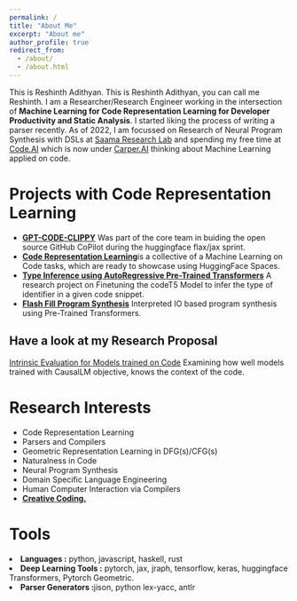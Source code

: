 ```yaml
---
permalink: /
title: "About Me"
excerpt: "About me"
author_profile: true
redirect_from: 
  - /about/
  - /about.html
---     
```

This is Reshinth Adithyan. This is Reshinth Adithyan, you can call me Reshinth. I am a Researcher/Research Engineer working in the intersection of <b>Machine Learning for Code Representation Learning for Developer Productivity and Static Analysis</b>. I started liking the process of writing a parser recently. As of 2022, I am focussed on Research of Neural Program Synthesis with DSLs at [Saama Research Lab](https://www.saama.com/category/saama-research/) and spending my free time at [Code.AI](https://code.ai) which is now under [Carper.AI](https://carper.ai/) thinking about Machine Learning applied on code.

Projects with Code Representation Learning
======
- <b><a href="https://github.com/CodedotAl/gpt-code-clippy" target="_blank">GPT-CODE-CLIPPY</a></b>
          Was part of the core team in buiding the open source GitHub CoPilot during the huggingface flax/jax sprint.
- <b><a href="https://huggingface.co/spaces/reshinthadith/code-representation-learning" target="_blank"> Code Representation Learning</a></b>is a collective of a Machine Learning on Code tasks, which are ready to showcase using HuggingFace Spaces.
- <b><a href="https://huggingface.co/reshinthadith/codet5-type-inference" target="_blank"> Type Inference using AutoRegressive Pre-Trained Transformers</a></b> A research project on Finetuning the codeT5 Model to infer the type of identifier in a given code snippet.
- <b><a href="https://github.com/reshinthadithyan/flashfill-program-synthesis" target="_blank"> Flash Fill Program Synthesis</a></b> Interpreted IO based program synthesis using Pre-Trained Transformers.
## Have a look at my Research Proposal
<a href="files/intrinsic_eval_proposal.pdf" target="_blank">Intrinsic Evaluation for Models trained on Code</a> Examining how well models trained with CausalLM objective, knows the context of the code.

Research Interests
======
- Code Representation Learning
- Parsers and Compilers
- Geometric Representation Learning in DFG(s)/CFG(s)
- Naturalness in Code
- Neural Program Synthesis
- Domain Specific Language Engineering
- Human Computer Interaction via Compilers
- <strong><a href = "https://openprocessing.org/user/267866?view=sketches" target="_blank"> Creative Coding.</strong></li></a>

Tools
=====
<li><strong>Languages :</strong> python, javascript, haskell, rust </li>
        <li><strong>Deep Learning Tools :</strong> pytorch, jax, jraph, tensorflow, keras, huggingface Transformers, Pytorch Geometric. </li>
        <li><strong>Parser Generators :</strong>jison, python lex-yacc, antlr</li>